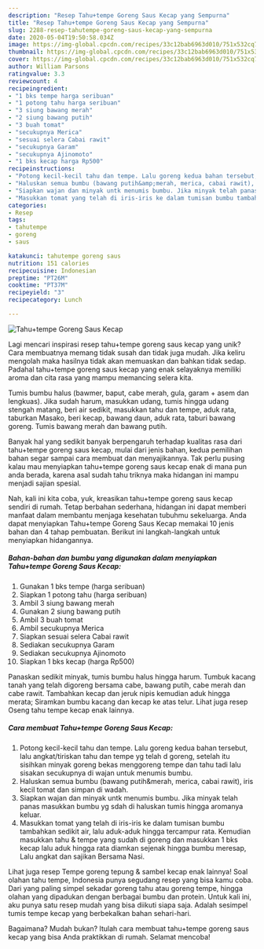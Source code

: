 ```yaml
---
description: "Resep Tahu+tempe Goreng Saus Kecap yang Sempurna"
title: "Resep Tahu+tempe Goreng Saus Kecap yang Sempurna"
slug: 2288-resep-tahutempe-goreng-saus-kecap-yang-sempurna
date: 2020-05-04T19:50:58.034Z
image: https://img-global.cpcdn.com/recipes/33c12bab6963d010/751x532cq70/tahutempe-goreng-saus-kecap-foto-resep-utama.jpg
thumbnail: https://img-global.cpcdn.com/recipes/33c12bab6963d010/751x532cq70/tahutempe-goreng-saus-kecap-foto-resep-utama.jpg
cover: https://img-global.cpcdn.com/recipes/33c12bab6963d010/751x532cq70/tahutempe-goreng-saus-kecap-foto-resep-utama.jpg
author: William Parsons
ratingvalue: 3.3
reviewcount: 4
recipeingredient:
- "1 bks tempe harga seribuan"
- "1 potong tahu harga seribuan"
- "3 siung bawang merah"
- "2 siung bawang putih"
- "3 buah tomat"
- "secukupnya Merica"
- "sesuai selera Cabai rawit"
- "secukupnya Garam"
- "secukupnya Ajinomoto"
- "1 bks kecap harga Rp500"
recipeinstructions:
- "Potong kecil-kecil tahu dan tempe. Lalu goreng kedua bahan tersebut, lalu angkat/tiriskan tahu dan tempe yg telah d goreng, setelah itu sisihkan minyak goreng bekas menggoreng tempe dan tahu tadi lalu sisakan secukupnya di wajan untuk menumis bumbu."
- "Haluskan semua bumbu (bawang putih&amp;merah, merica, cabai rawit), iris kecil tomat dan simpan di wadah."
- "Siapkan wajan dan minyak untk menumis bumbu. Jika minyak telah panas masukkan bumbu yg sdah di haluskan tumis hingga aromanya keluar."
- "Masukkan tomat yang telah di iris-iris ke dalam tumisan bumbu tambahkan sedikit air, lalu aduk-aduk hingga tercampur rata. Kemudian masukkan tahu &amp; tempe yang sudah di goreng dan masukkan 1 bks kecap lalu aduk hingga rata diamkan sejenak hingga bumbu meresap, Lalu angkat dan sajikan Bersama Nasi."
categories:
- Resep
tags:
- tahutempe
- goreng
- saus

katakunci: tahutempe goreng saus 
nutrition: 151 calories
recipecuisine: Indonesian
preptime: "PT26M"
cooktime: "PT37M"
recipeyield: "3"
recipecategory: Lunch

---
```



![Tahu+tempe Goreng Saus Kecap](https://img-global.cpcdn.com/recipes/33c12bab6963d010/751x532cq70/tahutempe-goreng-saus-kecap-foto-resep-utama.jpg)

Lagi mencari inspirasi resep tahu+tempe goreng saus kecap yang unik? Cara membuatnya memang tidak susah dan tidak juga mudah. Jika keliru mengolah maka hasilnya tidak akan memuaskan dan bahkan tidak sedap. Padahal tahu+tempe goreng saus kecap yang enak selayaknya memiliki aroma dan cita rasa yang mampu memancing selera kita.

Tumis bumbu halus (bawmer, baput, cabe merah, gula, garam + asem dan lengkuas). Jika sudah harum, masukkan udang, tumis hingga udang stengah matang, beri air sedikit, masukkan tahu dan tempe, aduk rata, taburkan Masako, beri kecap, bawang daun, aduk rata, taburi bawang goreng. Tumis bawang merah dan bawang putih.

Banyak hal yang sedikit banyak berpengaruh terhadap kualitas rasa dari tahu+tempe goreng saus kecap, mulai dari jenis bahan, kedua pemilihan bahan segar sampai cara membuat dan menyajikannya. Tak perlu pusing kalau mau menyiapkan tahu+tempe goreng saus kecap enak di mana pun anda berada, karena asal sudah tahu triknya maka hidangan ini mampu menjadi sajian spesial.


Nah, kali ini kita coba, yuk, kreasikan tahu+tempe goreng saus kecap sendiri di rumah. Tetap berbahan sederhana, hidangan ini dapat memberi manfaat dalam membantu menjaga kesehatan tubuhmu sekeluarga. Anda dapat menyiapkan Tahu+tempe Goreng Saus Kecap memakai 10 jenis bahan dan 4 tahap pembuatan. Berikut ini langkah-langkah untuk menyiapkan hidangannya.

<!--inarticleads1-->

##### Bahan-bahan dan bumbu yang digunakan dalam menyiapkan Tahu+tempe Goreng Saus Kecap:

1. Gunakan 1 bks tempe (harga seribuan)
1. Siapkan 1 potong tahu (harga seribuan)
1. Ambil 3 siung bawang merah
1. Gunakan 2 siung bawang putih
1. Ambil 3 buah tomat
1. Ambil secukupnya Merica
1. Siapkan sesuai selera Cabai rawit
1. Sediakan secukupnya Garam
1. Sediakan secukupnya Ajinomoto
1. Siapkan 1 bks kecap (harga Rp500)


Panaskan sedikit minyak, tumis bumbu halus hingga harum. Tumbuk kacang tanah yang telah digoreng bersama cabe, bawang putih, cabe merah dan cabe rawit. Tambahkan kecap dan jeruk nipis kemudian aduk hingga merata; Siramkan bumbu kacang dan kecap ke atas telur. Lihat juga resep Oseng tahu tempe kecap enak lainnya. 

<!--inarticleads2-->

##### Cara membuat Tahu+tempe Goreng Saus Kecap:

1. Potong kecil-kecil tahu dan tempe. Lalu goreng kedua bahan tersebut, lalu angkat/tiriskan tahu dan tempe yg telah d goreng, setelah itu sisihkan minyak goreng bekas menggoreng tempe dan tahu tadi lalu sisakan secukupnya di wajan untuk menumis bumbu.
1. Haluskan semua bumbu (bawang putih&amp;merah, merica, cabai rawit), iris kecil tomat dan simpan di wadah.
1. Siapkan wajan dan minyak untk menumis bumbu. Jika minyak telah panas masukkan bumbu yg sdah di haluskan tumis hingga aromanya keluar.
1. Masukkan tomat yang telah di iris-iris ke dalam tumisan bumbu tambahkan sedikit air, lalu aduk-aduk hingga tercampur rata. Kemudian masukkan tahu &amp; tempe yang sudah di goreng dan masukkan 1 bks kecap lalu aduk hingga rata diamkan sejenak hingga bumbu meresap, Lalu angkat dan sajikan Bersama Nasi.


Lihat juga resep Tempe goreng tepung &amp; sambel kecap enak lainnya! Soal olahan tahu tempe, Indonesia punya segudang resep yang bisa kamu coba. Dari yang paling simpel sekadar goreng tahu atau goreng tempe, hingga olahan yang dipadukan dengan berbagai bumbu dan protein. Untuk kali ini, aku punya satu resep mudah yang bisa diikuti siapa saja. Adalah sesimpel tumis tempe kecap yang berbekalkan bahan sehari-hari. 

Bagaimana? Mudah bukan? Itulah cara membuat tahu+tempe goreng saus kecap yang bisa Anda praktikkan di rumah. Selamat mencoba!
